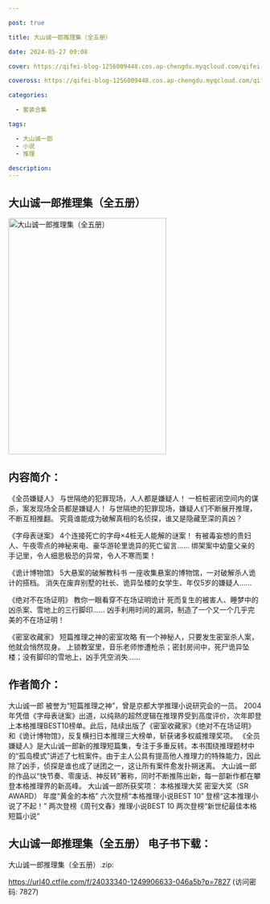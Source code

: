 ```yaml
---

post: true

title: 大山诚一郎推理集（全五册）

date: 2024-05-27 09:08

cover: https://qifei-blog-1256009448.cos.ap-chengdu.myqcloud.com/qifei-blog/663971ee0ea9cb140373a5de.jpg

coveross: https://qifei-blog-1256009448.cos.ap-chengdu.myqcloud.com/qifei-blog/663971ee0ea9cb140373a5de.jpg

categories:

  - 套装合集

tags:

  - 大山诚一郎
  - 小说
  - 推理

description:
---
```


## 大山诚一郎推理集（全五册）
<img alt="大山诚一郎推理集（全五册）" class="aligncenter loaded" data-was-processed="true" decoding="async" fetchpriority="high" height="471" src="https://qifei-blog-1256009448.cos.ap-chengdu.myqcloud.com/qifei-blog/663971ee0ea9cb140373a5de.jpg " style="cursor: zoom-in;" width="314"/>

## 内容简介：

《全员嫌疑人》 与世隔绝的犯罪现场，人人都是嫌疑人！ 一桩桩密闭空间内的谋杀，案发现场全员都是嫌疑人！ 与世隔绝的犯罪现场，嫌疑人们不断展开推理，不断互相推翻。 究竟谁能成为破解真相的名侦探，谁又是隐藏至深的真凶？<br/>

《字母表谜案》 4个连接死亡的字母×4桩无人能解的谜案！ 有被毒妄想的贵妇人、午夜零点的神秘来电、豪华游轮里诡异的死亡留言…… 绑架案中幼童父亲的手记里，令人细思极恐的异常，令人不寒而栗！<br/>

《诡计博物馆》 5大悬案的破解教科书 一座收集悬案的博物馆，一对破解杀人诡计的搭档。 消失在废弃别墅的社长、诡异坠楼的女学生、年仅5岁的嫌疑人……<br/>

《绝对不在场证明》 教你一眼看穿不在场证明诡计 死而复生的被害人、睡梦中的凶杀案、雪地上的三行脚印…… 凶手利用时间的漏洞，制造了一个又一个几乎完美的不在场证明！<br/>

《密室收藏家》 短篇推理之神的密室攻略 有一个神秘人，只要发生密室杀人案，他就会悄然现身。 上锁教室里，音乐老师惨遭枪杀；密封房间中，死尸诡异坠楼；没有脚印的雪地上，凶手凭空消失……

## 作者简介：

大山诚一郎 被誉为“短篇推理之神”，曾是京都大学推理小说研究会的一员。 2004年凭借《字母表谜案》出道，以纯熟的超然逻辑在推理界受到高度评价，次年即登上本格推理BEST10榜单。此后，陆续出版了《密室收藏家》《绝对不在场证明》和《诡计博物馆》，反复横扫日本推理三大榜单，斩获诸多权威推理奖项。 《全员嫌疑人》是大山诚一郎新的推理短篇集，专注于多重反转。本书围绕推理题材中的“孤岛模式”讲述了七桩案件。由于主人公具有提高他人推理力的特殊能力，因此除了凶手，侦探是谁也成了谜团之一，这让所有案件愈发扑朔迷离。 大山诚一郎的作品以“快节奏、零废话、神反转”著称，同时不断推陈出新，每一部新作都在攀登本格推理界的新高峰。 大山诚一郎所获奖项： 本格推理大奖 密室大奖（SR AWARD） 年度“黄金的本格” 六次登榜“本格推理小说BEST 10” 登榜“这本推理小说了不起！” 两次登榜《周刊文春》推理小说BEST 10 两次登榜“新世纪最佳本格短篇小说”

## 大山诚一郎推理集（全五册） 电子书下载：
大山诚一郎推理集（全五册）.zip: 

https://url40.ctfile.com/f/24033340-1249906633-046a5b?p=7827 (访问密码: 7827)
